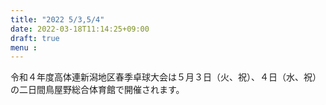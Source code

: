 ```yaml
---
title: "2022 5/3,5/4"
date: 2022-03-18T11:14:25+09:00
draft: true
menu :
---
```

令和４年度高体連新潟地区春季卓球大会は５月３日（火、祝）、４日（水、祝）の二日間鳥屋野総合体育館で開催されます。
